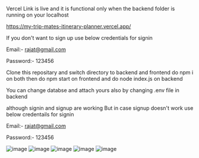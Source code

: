Vercel Link is live and it is functional only when the backend folder is running on your localhost 

https://my-trip-mates-itinerary-planner.vercel.app/

If you don't want to sign up use below credentials for signin

Email:- rajat@gmail.com

Password:- 123456

Clone this repositary 
and switch directory to 
backend and frontend
 do npm i on both
then do npm start on frontend 
and do node index.js on backend 


You can change databse and attach yours also by changing .env file in backend 


although signin and signup are working But in case signup doesn't work use below credentails for signin

Email:- rajat@gmail.com

Password:- 123456

![image](https://github.com/Rajat-Rathaur/my-trip-mates-itinerary-planner/assets/142532314/be082f04-3dd4-4e5b-8042-90b534749635)
![image](https://github.com/Rajat-Rathaur/my-trip-mates-itinerary-planner/assets/142532314/21ad7915-9c6d-4781-b447-dd41f7821492)
![image](https://github.com/Rajat-Rathaur/my-trip-mates-itinerary-planner/assets/142532314/af533842-931d-4778-a22d-92cffb34d806)
![image](https://github.com/Rajat-Rathaur/my-trip-mates-itinerary-planner/assets/142532314/8f23ec67-e5c8-456c-933c-b9c2a0980c9a)
![image](https://github.com/Rajat-Rathaur/my-trip-mates-itinerary-planner/assets/142532314/97649e4e-0e0b-42f3-8e9b-d3642df5c5eb)
